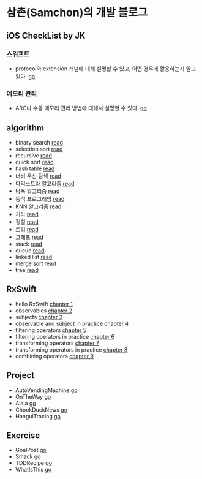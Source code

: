 # 삼촌(Samchon)의 개발 블로그

## iOS CheckList by JK

### 스위프트
- protocol와 extension 개념에 대해 설명할 수 있고, 어떤 경우에 활용하는지 알고 있다. [go](checkList/protocol-extension.md)

### 메모리 관리
- ARC나 수동 메모리 관리 방법에 대해서 설명할 수 있다. [go](checkList/arc.md)

## algorithm
- binary search [read](algorithm/binary-search.md)
- selection sort [read](algorithm/selection-sort.md)
- recursive [read](algorithm/recursive.md)
- quick sort [read](algorithm/quick-sort.md)
- hash table [read](algorithm/hash-table.md)
- 너비 우선 탐색 [read](algorithm/breadth-first-search.md)
- 다익스트라 알고리즘 [read](algorithm/dijkstra-algorithm.md)
- 탐욕 알고리즘 [read](algorithm/greedy-algorithm.md)
- 동적 프로그래밍 [read](algorithm/dynamic-programming.md)
- KNN 알고리즘 [read](algorithm/knn-algorithm.md)
- 기타 [read](algorithm/extra.md)
- 정렬 [read](algorithm/sort.md)
- 트리 [read](algorithm/tree.md)
- 그래프 [read](algorithm/graph.md)
- stack [read](algorithm/swift-stack-data-structure.md)
- queue [read](algorithm/swift-queue-data-structure.md)
- linked list [read](algorithm/swift-linked-list-data-structure.md)
- merge sort [read](algorithm/swift-merge-sort.md)
- tree [read](algorithm/swift-tree-data-structure.md)


## RxSwift
- hello RxSwift [chapter 1](JD/hello-rxswift.md)
- observables [chapter 2](JD/observables.md)
- subjects [chapter 3](JD/subjects.md)
- observable and subject in practice [chapter 4](JD/observables-and-subjects-in-practice.md)
- filtering operators [chapter 5](JD/filtering-operators.md)
- filtering operators in practice [chapter 6](JD/filtering-operators-in-practice.md)
- transforming operators [chapter 7](JD/transforming-operators.md)
- transforming operators in practice [chapter 8](JD/transforming-operators-in-practice.md)
- combining operators [chapter 9](JD/combining-operators.md)

## Project
- AutoVendingMachine [go](https://github.com/torpedo87/autovendingmachine)
- OnTheWay [go](https://github.com/gyoungeunbae/OnTheWay)
- Alala [go](https://github.com/team-meteor/Alala-Client)
- ChookDuckNews [go](https://github.com/torpedo87/ChookDuckNews)
- HangulTracing [go](https://github.com/torpedo87/HangulTracing)

## Exercise
- GoalPost [go](https://github.com/torpedo87/GoalPost)
- Smack [go](https://github.com/torpedo87/Smack)
- TDDRecipe [go](https://github.com/torpedo87/TDDRecipe)
- WhatIsThis [go](https://github.com/torpedo87/WhatIsThis)
